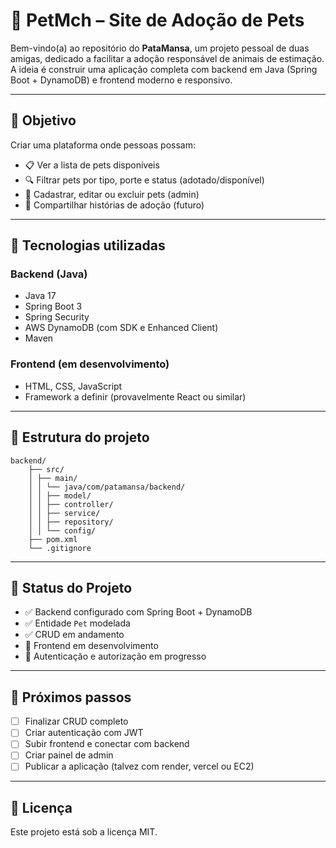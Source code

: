 # 🐾 PetMch – Site de Adoção de Pets

Bem-vindo(a) ao repositório do **PataMansa**, um projeto pessoal de duas amigas, dedicado a facilitar a adoção responsável de animais de estimação. A ideia é construir uma aplicação completa com backend em Java (Spring Boot + DynamoDB) e frontend moderno e responsivo.

---

## 🎯 Objetivo

Criar uma plataforma onde pessoas possam:

- 📋 Ver a lista de pets disponíveis
- 🔍 Filtrar pets por tipo, porte e status (adotado/disponível)
- 📝 Cadastrar, editar ou excluir pets (admin)
- 🐶 Compartilhar histórias de adoção (futuro)

---

## 🧠 Tecnologias utilizadas

### Backend (Java)
- Java 17
- Spring Boot 3
- Spring Security
- AWS DynamoDB (com SDK e Enhanced Client)
- Maven

### Frontend (em desenvolvimento)
- HTML, CSS, JavaScript
- Framework a definir (provavelmente React ou similar)

---

## 📁 Estrutura do projeto
    backend/
        ├── src/
        │ ├── main/
        │ │ └── java/com/patamansa/backend/
        │ │ ├── model/
        │ │ ├── controller/
        │ │ ├── service/
        │ │ ├── repository/
        │ │ └── config/
        ├── pom.xml
        └── .gitignore


---

## 🚧 Status do Projeto

- ✅ Backend configurado com Spring Boot + DynamoDB
- ✅ Entidade `Pet` modelada
- ✅ CRUD em andamento
- 🚧 Frontend em desenvolvimento
- 📝 Autenticação e autorização em progresso

---

## 📌 Próximos passos

- [ ] Finalizar CRUD completo
- [ ] Criar autenticação com JWT
- [ ] Subir frontend e conectar com backend
- [ ] Criar painel de admin
- [ ] Publicar a aplicação (talvez com render, vercel ou EC2)

---

## 📄 Licença

Este projeto está sob a licença MIT.
